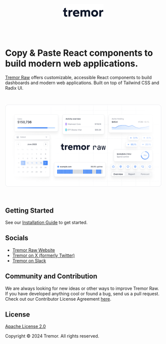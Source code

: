 <br />
<br />
<p align="center">
  <a href="https://tremor.so/raw"> 
    <picture>
       <source media="(prefers-color-scheme: dark)" srcset="public/images/tremor_logo_dark.svg">
      <source media="(prefers-color-scheme: light)" srcset="public/images/tremor_logo_light.svg">
    <img alt="Tremor Logo" src="public/images/tremor-logo-light.svg" height="50"/>
    </picture>
  </a>
</p>
<div align="center">
<br />
<br />

</div>

 <h1>Copy & Paste React components to build modern web applications.</h1>

[Tremor Raw](https://raw.tremor.so/) offers customizable, accessible React components to build dashboards and modern web applications. Built on top of Tailwind CSS and Radix UI.

<br />

![Tremor Banner](public/images/github-banner.png)

<br />

## Getting Started

See our [Installation Guide](https://raw.tremor.so/docs/getting-started/installation) to get started.

## Socials

- [Tremor Raw Website](https://raw.tremor.so)
- [Tremor on X (formerly Twitter)](https://twitter.com/tremorlabs)
- [Tremor on Slack](https://tremor.so/slack)

## Community and Contribution

We are always looking for new ideas or other ways to improve Tremor Raw. If you have developed anything cool or found a bug, send us a pull request. Check out our Contributor License Agreement [here](https://www.tremor.so/contributors).

## License

[Apache License 2.0](https://github.com/tremorlabs/tremor-raw/blob/main/License)

Copyright &copy; 2024 Tremor. All rights reserved.
